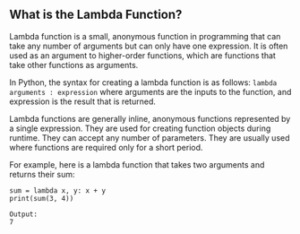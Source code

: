 ## What is the Lambda Function?
 
Lambda function is a small, anonymous function in programming that can take any number of arguments but can only have one expression. It is often used as an argument to higher-order functions, which are functions that take other functions as arguments.
 
In Python, the syntax for creating a lambda function is as follows:
`lambda arguments : expression` 
where arguments are the inputs to the function, and expression is the result that is returned.
 
Lambda functions are generally inline, anonymous functions represented by a single expression. They are used for creating function objects during runtime. They can accept any number of parameters. They are usually used where functions are required only for a short period.
 
For example, here is a lambda function that takes two arguments and returns their sum:
```
sum = lambda x, y: x + y
print(sum(3, 4))
 
Output:
7
```
